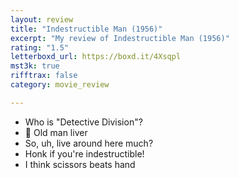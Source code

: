 ```yaml
---
layout: review
title: "Indestructible Man (1956)"
excerpt: "My review of Indestructible Man (1956)"
rating: "1.5"
letterboxd_url: https://boxd.it/4Xsqpl
mst3k: true
rifftrax: false
category: movie_review

---
```


* Who is "Detective Division"?
* 🎵 Old man liver
* So, uh, live around here much?
* Honk if you're indestructible!
* I think scissors beats hand